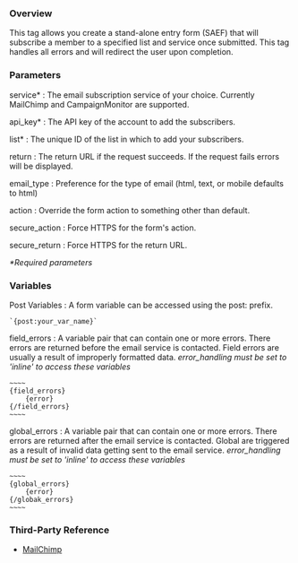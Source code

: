 ### Overview

This tag allows you create a stand-alone entry form (SAEF) that will subscribe a member to a specified list and service once submitted. This tag handles all errors and will redirect the user upon completion.

### Parameters

service*
:	The email subscription service of your choice. Currently MailChimp and CampaignMonitor are supported.

api_key*
:	The API key of the account to add the subscribers.

list*
:	The unique ID of the list in which to add your subscribers.

return
:	The return URL if the request succeeds. If the request fails errors will be displayed.

email_type
:	Preference for the type of email (html, text, or mobile defaults to html)

action
:	Override the form action to something other than default.

secure_action
:	Force HTTPS for the form's action.

secure_return
:	Force HTTPS for the return URL.

_*Required parameters_


### Variables

Post Variables
:	A form variable can be accessed using the post: prefix.
	
	`{post:your_var_name}`

field_errors
:	A variable pair that can contain one or more errors. There errors are returned before the email service is contacted. Field errors are usually a result of improperly formatted data. *error_handling must be set to 'inline' to access these variables*
	
	~~~~
	{field_errors}
		{error}
	{/field_errors}
	~~~~
	
global_errors
:	A variable pair that can contain one or more errors. There errors are returned after the email service is contacted. Global are triggered as a result of invalid data getting sent to the email service. *error_handling must be set to 'inline' to access these variables*

	~~~~
	{global_errors}
		{error}
	{/globak_errors}
	~~~~


### Third-Party Reference

- [MailChimp](http://apidocs.mailchimp.com/api/1.3/listsubscribe.func.php)
